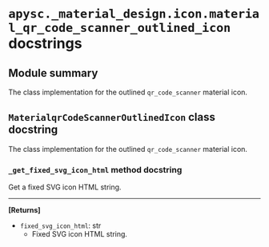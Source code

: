 # `apysc._material_design.icon.material_qr_code_scanner_outlined_icon` docstrings

## Module summary

The class implementation for the outlined `qr_code_scanner` material icon.

## `MaterialqrCodeScannerOutlinedIcon` class docstring

The class implementation for the outlined `qr_code_scanner` material icon.

### `_get_fixed_svg_icon_html` method docstring

Get a fixed SVG icon HTML string.<hr>

**[Returns]**

- `fixed_svg_icon_html`: str
  - Fixed SVG icon HTML string.
